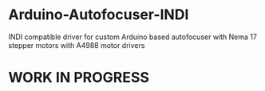 # Arduino-Autofocuser-INDI
INDI compatible driver for custom Arduino based autofocuser with Nema 17 stepper motors with A4988 motor drivers

# WORK IN PROGRESS
